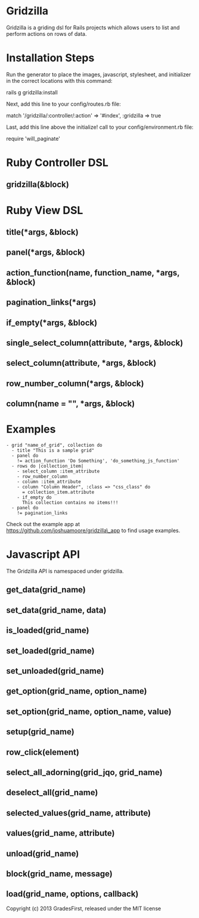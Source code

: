 Gridzilla
=========

Gridzilla is a griding dsl for Rails projects which allows users to
list and perform actions on rows of data.

Installation Steps
=======

Run the generator to place the images, javascript, stylesheet, and initializer in the
correct locations with this command:

rails g gridzilla:install

Next, add this line to your config/routes.rb file:

match '/gridzilla/:controller/:action' => '#index', :gridzilla => true

Last, add this line above the initialize! call to your config/environment.rb file:

require 'will\_paginate'

Ruby Controller DSL
=======

gridzilla(&block)
-------

Ruby View DSL
=======

title(\*args, &block)
-------

panel(\*args, &block)
-------

action\_function(name, function\_name, \*args, &block)
-------

pagination\_links(\*args)
-------

if\_empty(\*args, &block)
-------

single\_select\_column(attribute, \*args, &block)
-------

select\_column(attribute, \*args, &block)
-------

row\_number\_column(\*args, &block)
-------

column(name = "", \*args, &block)
-------


Examples
=======

    - grid "name_of_grid", collection do
      - title "This is a sample grid"
      - panel do
        != action_function 'Do Something', 'do_something_js_function'
      - rows do |collection_item|
        - select_column :item_attribute
        - row_number_column
        - column :item_attribute
        - column "Column Header", :class => "css_class" do
          = collection_item.attribute
        - if_empty do
          This collection contains no items!!!
      - panel do
        != pagination_links

Check out the example app at https://github.com/joshuamoore/gridzilla\_app to
find usage examples.

Javascript API
=======
The Gridzilla API is namespaced under gridzilla.

get\_data(grid\_name)
-------

set\_data(grid\_name, data)
-------

is\_loaded(grid\_name)
-------

set\_loaded(grid\_name)
-------

set\_unloaded(grid\_name)
-------

get\_option(grid\_name, option\_name)
-------

set\_option(grid\_name, option\_name, value)
-------

setup(grid\_name)
-------

row\_click(element)
-------

select\_all\_adorning(grid\_jqo, grid\_name)
-------

deselect\_all(grid\_name)
-------

selected\_values(grid\_name, attribute)
-------

values(grid\_name, attribute)
-------

unload(grid\_name)
-------

block(grid\_name, message)
-------

load(grid\_name, options, callback)
-------

Copyright (c) 2013 GradesFirst, released under the MIT license
